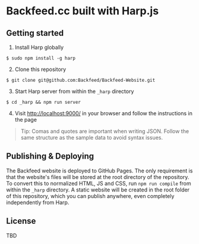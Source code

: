 Backfeed.cc built with Harp.js
==============================


## Getting started

1) Install Harp globally

```
$ sudo npm install -g harp
```

2) Clone this repository
```
$ git clone git@github.com:Backfeed/Backfeed-Website.git
```

3) Start Harp server from within the `_harp` directory
```
$ cd _harp && npm run server
```

4) Visit [http://localhost:9000/](http://localhost:9000/) in your browser and follow the instructions in the page

> Tip: Comas and quotes are important when writing JSON. Follow the same structure as the sample data to avoid syntax issues.

## Publishing & Deploying

The Backfeed website is deployed to GitHub Pages.
The only requirement is that the website's files will be stored at the root directory of the repository.
To convert this to normalized HTML, JS and CSS, run `npm run compile` from within the `_harp` directory.
A static website will be created in the root folder of this repository, which you can publish anywhere, even completely independently from Harp.

## License

TBD